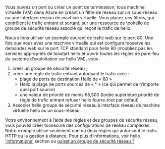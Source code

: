 Vous ouvrez un port ou créer un point de terminaison, tooa machine virtuelle (VM) dans Azure en créant un filtre de réseau sur un sous-réseau ou une interface réseau de machine virtuelle. Vous placez ces filtres, qui contrôlent le trafic entrant et sortant, sur une ressource de toohello de groupe de sécurité réseau associé qui reçoit le trafic de hello.

Nous allons utiliser un exemple courant de trafic web sur le port 80. Une fois que vous avez une machine virtuelle qui est configuré tooserve les demandes web sur le port TCP standard pour hello 80 (n’oubliez pas les services appropriés de toostart hello et ouvrir toutes les règles de pare-feu du système d’exploitation sur hello VM), vous :

1. créer un groupe de sécurité réseau ;
2. créer une règle de trafic entrant autorisant le trafic avec :
   * plage de ports de destination Hello de « 80 »
   * Hello la plage de ports sources de « * » (ce qui permet de n’importe quel port source)
   * une valeur de priorité de moins 65,500 (toobe supérieure priorité de règle de trafic entrant refuser hello fourre-tout par défaut)
3. Associer hello groupe de sécurité réseau à interface réseau de machine virtuelle hello ou un sous-réseau.

Votre environnement à l’aide des règles et des groupes de sécurité réseau, vous pouvez créer toosecure des configurations de réseau complexes. Notre exemple utilise seulement une ou deux règles qui autorisent le trafic HTTP ou la gestion à distance. Pour plus d’informations, voir hello ['Informations'](#more-information-on-network-security-groups) section ou [qu’est un groupe de sécurité réseau ?](../articles/virtual-network/virtual-networks-nsg.md)


